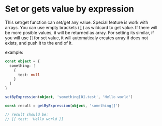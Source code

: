 # Set or gets value by expression

This set/get function can set/get any value. Special feature is work with arrays.
You can use empty brackets ([]) as wildcard to get value. If there will be more posible values, it will be returned as array.
For setting its similar, if you will use [] for set value, it will automaticaly creates array if does not exists, and push it to the end of it.

example:
```ts
const object = {
  something: [
    {
      test: null
    }
  ]
}

setByExpression(object, 'something[0].test', 'Hello world')

const result = getByExpression(object, 'something[]')

// result should be:
// [{ test: 'Hello world }]
```